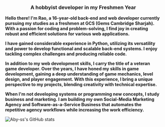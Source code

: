 <h3 align="center">A hobbyist developer in my Freshmen Year</h3>

**Hello there! I'm Rao, a 16-year-old back-end and web developer currently pursuing my studies as a freshmen at GCS (Gems Cambridge Sharjah). With a passion for coding and problem-solving, I find joy in creating robust and efficient solutions for various web applications.**

**I have gained considerable experience in Python, utilizing its versatility and power to develop functional and scalable back-end systems. I enjoy tackling complex challenges and producing reliable code.**

**In addition to my web development skills, I carry the title of a veteran game developer. Over the years, I have honed my skills in game development, gaining a deep understanding of game mechanics, level design, and player engagement. With this experience, I bring a unique perspective to my projects, blending creativity with technical expertise.**

**When I'm not developing systems or programming new concepts, I study business and marketing. I am building my own Social-Media Marketing Agency and Software-as-a-Service Business that automates the repetitive agency workflows while increasing the work efficiency.**

![Aby-ss's GitHub stats](https://github-readme-stats.vercel.app/api?username=Aby-ss&show_icons=true&theme=github_dark)


